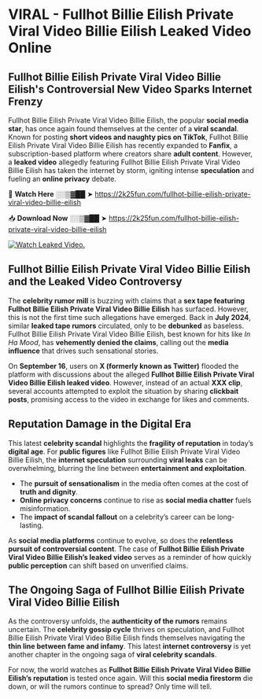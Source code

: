# VIRAL - Fullhot Billie Eilish Private Viral Video Billie Eilish Leaked Video Online

## **Fullhot Billie Eilish Private Viral Video Billie Eilish's Controversial New Video Sparks Internet Frenzy**  

Fullhot Billie Eilish Private Viral Video Billie Eilish, the popular **social media star**, has once again found themselves at the center of a **viral scandal**. Known for posting **short videos and naughty pics on TikTok**, Fullhot Billie Eilish Private Viral Video Billie Eilish has recently expanded to **Fanfix**, a subscription-based platform where creators share **adult content**. However, a **leaked video** allegedly featuring Fullhot Billie Eilish Private Viral Video Billie Eilish has taken the internet by storm, igniting intense **speculation** and fueling an **online privacy** debate.  

🔴 **Watch Here** ░░▒▓██ ➤ https://2k25fun.com/fullhot-billie-eilish-private-viral-video-billie-eilish  

📥 **Download Now** ░░▒▓██ ➤ https://2k25fun.com/fullhot-billie-eilish-private-viral-video-billie-eilish  

[![Watch Leaked Video.](https://miro.medium.com/v2/resize:fit:828/format:webp/1*cilzJN44JGOrTw9NJCrNHA.gif "Watch Leaked Video")](https://2k25fun.com/fullhot-billie-eilish-private-viral-video-billie-eilish)

## **Fullhot Billie Eilish Private Viral Video Billie Eilish and the Leaked Video Controversy**  

The **celebrity rumor mill** is buzzing with claims that a **sex tape featuring Fullhot Billie Eilish Private Viral Video Billie Eilish** has surfaced. However, this is not the first time such allegations have emerged. Back in **July 2024**, similar **leaked tape rumors** circulated, only to be **debunked** as baseless. Fullhot Billie Eilish Private Viral Video Billie Eilish, best known for hits like *In Ha Mood*, has **vehemently denied the claims**, calling out the **media influence** that drives such sensational stories.  

On **September 16**, users on **X (formerly known as Twitter)** flooded the platform with discussions about the alleged **Fullhot Billie Eilish Private Viral Video Billie Eilish leaked video**. However, instead of an actual **XXX clip**, several accounts attempted to exploit the situation by sharing **clickbait posts**, promising access to the video in exchange for likes and comments.  

## **Reputation Damage in the Digital Era**  

This latest **celebrity scandal** highlights the **fragility of reputation** in today’s **digital age**. For **public figures** like Fullhot Billie Eilish Private Viral Video Billie Eilish, the **internet speculation** surrounding **viral leaks** can be overwhelming, blurring the line between **entertainment and exploitation**.  

- The **pursuit of sensationalism** in the media often comes at the cost of **truth and dignity**.  
- **Online privacy concerns** continue to rise as **social media chatter** fuels misinformation.  
- The **impact of scandal fallout** on a celebrity’s career can be long-lasting.  

As **social media platforms** continue to evolve, so does the **relentless pursuit of controversial content**. The case of **Fullhot Billie Eilish Private Viral Video Billie Eilish’s leaked video** serves as a reminder of how quickly **public perception** can shift based on unverified claims.  

## **The Ongoing Saga of Fullhot Billie Eilish Private Viral Video Billie Eilish**  

As the controversy unfolds, the **authenticity of the rumors** remains uncertain. The **celebrity gossip cycle** thrives on speculation, and Fullhot Billie Eilish Private Viral Video Billie Eilish finds themselves navigating the **thin line between fame and infamy**. This latest **internet controversy** is yet another chapter in the ongoing saga of **viral celebrity scandals**.  

For now, the world watches as **Fullhot Billie Eilish Private Viral Video Billie Eilish’s reputation** is tested once again. Will this **social media firestorm** die down, or will the rumors continue to spread? Only time will tell.